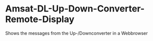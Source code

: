 # Amsat-DL-Up-Down-Converter-Remote-Display
Shows the messages from the Up-/Downconverter in a Webbrowser
